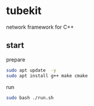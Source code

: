 # tubekit

network framework for C++

## start

prepare  

```bash
sudo apt update  -y 
sudo apt install g++ make cmake
```

run  

```bash
sudo bash ./run.sh
```
